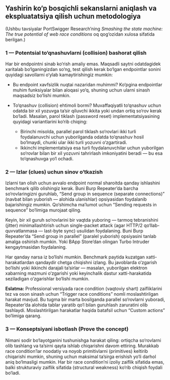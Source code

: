 

## Yashirin ko‘p bosqichli sekanslarni aniqlash va ekspluatatsiya qilish uchun metodologiya

(Ushbu tavsiyalar PortSwigger Research’ning *Smashing the state machine: The true potential of web race conditions* oq qog‘ozidan xulosa sifatida berilgan.)

### 1 — Potentsial to‘qnashuvlarni (collision) bashorat qilish

Har bir endpointni sinab ko‘rish amaliy emas. Maqsadli saytni odatdagidek xaritalab bo‘lganingizdan so‘ng, test qilish kerak bo‘lgan endpointlar sonini quyidagi savollarni o‘ylab kamaytirishingiz mumkin:

* Bu endpoint xavfsizlik nuqtai nazaridan muhimmi? Ko‘pgina endpointlar muhim funksiyalar bilan aloqasi yo‘q, shuning uchun ularni sinash maqsadsiz bo‘lishi mumkin.
* To‘qnashuv (collision) ehtimoli bormi? Muvaffaqiyatli to‘qnashuv uchun odatda bir xil yozuvga ta’sir qiluvchi ikkita yoki undan ortiq so‘rov kerak bo‘ladi. Masalan, parol tiklash (password reset) implementatsiyasining quyidagi variantlarini ko‘rib chiqing:

  * Birinchi misolda, parallel parol tiklash so‘rovlari ikki turli foydalanuvchi uchun yuborilganda odatda to‘qnashuv hosil bo‘lmaydi, chunki ular ikki turli yozuvni o‘zgartiradi.
  * Ikkinchi implementatsiya esa turli foydalanuvchilar uchun yuborilgan so‘rovlar bilan bir xil yozuvni tahrirlash imkoniyatini beradi — bu esa to‘qnashuvga yo‘l ochadi.

### 2 — Izlar (clues) uchun sinov o‘tkazish

Izlarni tan olish uchun avvalo endpoint normal sharoitda qanday ishlashini benchmark qilib olishingiz kerak. Buni Burp Repeater’da barcha so‘rovlaringizni guruhlab, “Send group in sequence (separate connections)” (navbat bilan yuborish — alohida ulanishlar) opsiyasidan foydalanib bajarishingiz mumkin. Qo‘shimcha ma’lumot uchun “Sending requests in sequence” bo‘limiga murojaat qiling.

Keyin, bir xil guruh so‘rovlarini bir vaqtda yuboring — tarmoq tebranishini (jitter) minimallashtirish uchun single-packet attack (agar HTTP/2 qo‘llab-quvvatlanmasa — last-byte sync) usulidan foydalaning. Buni Burp Repeater’da “Send group in parallel” (paralel yuborish) opsiyasini tanlab amalga oshirish mumkin. Yoki BApp Store’dan olingan Turbo Intruder kengaytmasidan foydalaning.

Har qanday narsa iz bo‘lishi mumkin. Benchmark paytida kuzatgan xatti-harakatlardan qandaydir chetga chiqishni izlang. Bu javoblarda o‘zgarish bo‘lishi yoki ikkinchi darajali ta’sirlar — masalan, yuborilgan elektron xabarning mazmuni o‘zgarishi yoki keyinchalik dastur xatti-harakatida seziladigan o‘zgarishlar bo‘lishi mumkin.

**Eslatma:**
Professional versiyada race condition (vaqtoviy shart) zaifliklarini tez va oson sinash uchun “Trigger race conditions” nomli moslashtirilgan harakat mavjud. Bu tugma bir marta bosilganda parallel so‘rovlarni yuboradi, Repeater’da alohida tablar yaratib qo‘l bilan guruhlash zaruratini olib tashlaydi. Moslashtirilgan harakatlar haqida batafsil uchun “Custom actions” bo‘limiga qarang.

### 3 — Konseptsiyani isbotlash (Prove the concept)

Nimani sodir bo‘layotganini tushunishga harakat qiling: ortiqcha so‘rovlarni olib tashlang va ta’sirni qayta ishlab chiqarishni davom ettiring.
Murakkab race condition’lar noodatiy va noyob primitivlarni (primitives) keltirib chiqarishi mumkin, shuning uchun maksimal ta’sirga erishish yo‘li darhol aniq bo‘lmasligi mumkin. Har bir race condition’ni izoliy zaiflik sifatida emas, balki strukturaviy zaiflik sifatida (structural weakness) ko‘rib chiqish foydali bo‘ladi.

